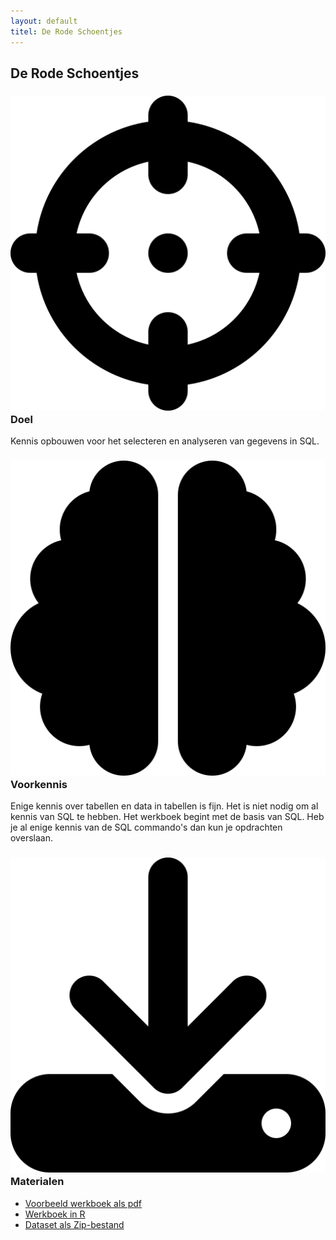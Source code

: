 ```yaml
---
layout: default
titel: De Rode Schoentjes
---
```


## De Rode Schoentjes

### <span><img class="h2icon" src="../assets/svg/crosshairs.svg" /> Doel</span>

Kennis opbouwen voor het selecteren en analyseren van gegevens in SQL.

### <span><img class="h2icon" src="../assets/svg/brain.svg" /> Voorkennis</span>

Enige kennis over tabellen en data in tabellen is fijn. Het is niet nodig om al kennis van SQL te hebben.
Het werkboek begint met de basis van SQL. Heb je al enige kennis van de SQL commando's dan kun je opdrachten overslaan.

### <span><img class="h2icon" src="../assets/svg/download.svg" /> Materialen</span>

- [Voorbeeld werkboek als pdf](../werkboek/de-rode-schoentjes.pdf)
- [Werkboek in R](../notebook/de-rode-Schoentjes.Rmd)
- [Dataset als Zip-bestand](../dataset/Rode%20Schoentjes.zip)
